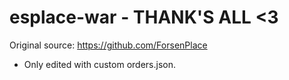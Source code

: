 # esplace-war - THANK'S ALL <3
Original source: https://github.com/ForsenPlace

- Only edited with custom orders.json. 
